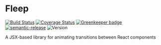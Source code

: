 Fleep
==

[![Build Status](https://travis-ci.org/chrisdevereux/fleep.svg?branch=master)](https://travis-ci.org/chrisdevereux/fleep)
[![Coverage Status](https://coveralls.io/repos/github/chrisdevereux/fleep/badge.svg?branch=master)](https://coveralls.io/github/chrisdevereux/fleep?branch=master)
[![Greenkeeper badge](https://badges.greenkeeper.io/chrisdevereux/fleep.svg)](https://greenkeeper.io/)
[![semantic-release](https://img.shields.io/badge/%20%20%F0%9F%93%A6%F0%9F%9A%80-semantic--release-e10079.svg)](https://github.com/semantic-release/semantic-release)
![Version](https://img.shields.io/npm/v/fleep.svg)

A JSX-based library for animating transitions between React components 
